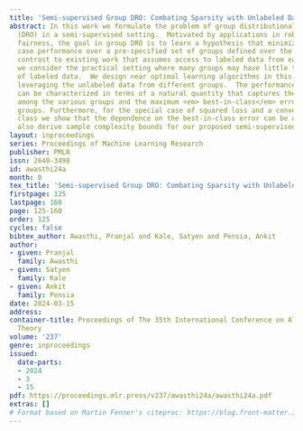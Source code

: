 ```yaml
---
title: 'Semi-supervised Group DRO: Combating Sparsity with Unlabeled Data'
abstract: In this work we formulate the problem of group distributionally robust optimization
  (DRO) in a semi-supervised setting.  Motivated by applications in robustness and
  fairness, the goal in group DRO is to learn a hypothesis that minimizes the worst
  case performance over a pre-specified set of groups defined over the data distribution.  In
  contrast to existing work that assumes access to labeled data from each of the groups,
  we consider the practical setting where many groups may have little to no amount
  of labeled data.  We design near optimal learning algorithms in this setting by
  leveraging the unlabeled data from different groups.  The performance of our algorithms
  can be characterized in terms of a natural quantity that captures the similarity
  among the various groups and the maximum <em> best-in-class</em> error among the
  groups. Furthermore, for the special case of squared loss and a convex function
  class we show that the dependence on the best-in-class error can be avoided. We
  also derive sample complexity bounds for our proposed semi-supervised algorithm.
layout: inproceedings
series: Proceedings of Machine Learning Research
publisher: PMLR
issn: 2640-3498
id: awasthi24a
month: 0
tex_title: 'Semi-supervised Group DRO: Combating Sparsity with Unlabeled Data'
firstpage: 125
lastpage: 160
page: 125-160
order: 125
cycles: false
bibtex_author: Awasthi, Pranjal and Kale, Satyen and Pensia, Ankit
author:
- given: Pranjal
  family: Awasthi
- given: Satyen
  family: Kale
- given: Ankit
  family: Pensia
date: 2024-03-15
address:
container-title: Proceedings of The 35th International Conference on Algorithmic Learning
  Theory
volume: '237'
genre: inproceedings
issued:
  date-parts:
  - 2024
  - 3
  - 15
pdf: https://proceedings.mlr.press/v237/awasthi24a/awasthi24a.pdf
extras: []
# Format based on Martin Fenner's citeproc: https://blog.front-matter.io/posts/citeproc-yaml-for-bibliographies/
---
```

